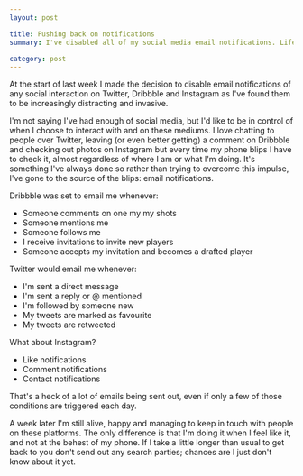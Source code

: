 ```yaml
---
layout: post

title: Pushing back on notifications
summary: I've disabled all of my social media email notifications. Life is better.

category: post
---
```

At the start of last week I made the decision to disable email notifications of any social interaction on Twitter, Dribbble and Instagram as I've found them to be increasingly distracting and invasive.

I'm not saying I've had enough of social media, but I'd like to be in control of when I choose to interact with and on these mediums. I love chatting to people over Twitter, leaving (or even better getting) a comment on Dribbble and checking out photos on Instagram but every time my phone blips I have to check it, almost regardless of where I am or what I'm doing. It's something I've always done so rather than trying to overcome this impulse, I've gone to the source of the blips: email notifications.

Dribbble was set to email me whenever:

* Someone comments on one my my shots
* Someone mentions me
* Someone follows me
* I receive invitations to invite new players
* Someone accepts my invitation and becomes a drafted player

Twitter would email me whenever:

* I'm sent a direct message
* I'm sent a reply or @ mentioned
* I'm followed by someone new
* My tweets are marked as favourite
* My tweets are retweeted

What about Instagram?

* Like notifications
* Comment notifications
* Contact notifications

That's a heck of a lot of emails being sent out, even if only a few of those conditions are triggered each day.

A week later I'm still alive, happy and managing to keep in touch with people on these platforms. The only difference is that I'm doing it when I feel like it, and not at the behest of my phone. If I take a little longer than usual to get back to you don't send out any search parties; chances are I just don't know about it yet.